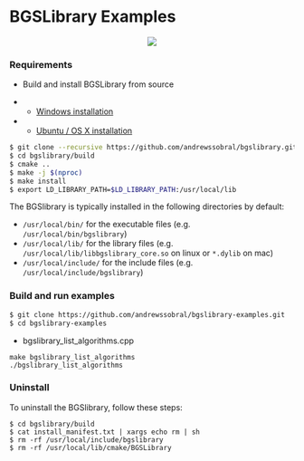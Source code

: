 # BGSLibrary Examples

<p align="center">
<a href="https://youtu.be/_UbERwuQ0OU" target="_blank">
<img src="https://raw.githubusercontent.com/andrewssobral/bgslibrary/master/docs/images/bgs_giphy2.gif" border="0" />
</a>
</p>

### Requirements
* Build and install BGSLibrary from source

* * [Windows installation](https://github.com/andrewssobral/bgslibrary/wiki/Installation-instructions---Windows)

* * [Ubuntu / OS X installation](https://github.com/andrewssobral/bgslibrary/wiki/Installation-instructions-Ubuntu-or-OSX)

```bash
$ git clone --recursive https://github.com/andrewssobral/bgslibrary.git
$ cd bgslibrary/build
$ cmake ..
$ make -j $(nproc)
$ make install
$ export LD_LIBRARY_PATH=$LD_LIBRARY_PATH:/usr/local/lib
```

The BGSlibrary is typically installed in the following directories by default: 
* `/usr/local/bin/` for the executable files (e.g. `/usr/local/bin/bgslibrary`)
* `/usr/local/lib/` for the library files (e.g. `/usr/local/lib/libbgslibrary_core.so` on linux or `*.dylib` on mac)
* `/usr/local/include/` for the include files (e.g. `/usr/local/include/bgslibrary`)

### Build and run examples

```bash
$ git clone https://github.com/andrewssobral/bgslibrary-examples.git
$ cd bgslibrary-examples
```

* bgslibrary_list_algorithms.cpp
```
make bgslibrary_list_algorithms
./bgslibrary_list_algorithms
```

### Uninstall
To uninstall the BGSlibrary, follow these steps:
```
$ cd bgslibrary/build
$ cat install_manifest.txt | xargs echo rm | sh
$ rm -rf /usr/local/include/bgslibrary
$ rm -rf /usr/local/lib/cmake/BGSLibrary
```
